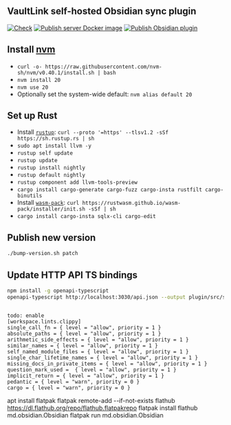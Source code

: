 ## VaultLink self-hosted Obsidian sync plugin

[![Check](https://github.com/schmelczer/vault-link/actions/workflows/check.yml/badge.svg)](https://github.com/schmelczer/vault-link/actions/workflows/check.yml)
[![Publish server Docker image](https://github.com/schmelczer/vault-link/actions/workflows/publish-docker.yml/badge.svg)](https://github.com/schmelczer/vault-link/actions/workflows/publish-docker.yml)
[![Publish Obsidian plugin](https://github.com/schmelczer/vault-link/actions/workflows/publish-plugin.yml/badge.svg)](https://github.com/schmelczer/vault-link/actions/workflows/publish-plugin.yml)


## Install [nvm](https://github.com/nvm-sh/nvm)

- `curl -o- https://raw.githubusercontent.com/nvm-sh/nvm/v0.40.1/install.sh | bash`
- `nvm install 20`
- `nvm use 20`
- Optionally set the system-wide default: `nvm alias default 20`


## Set up Rust

- Install [`rustup`](https://rustup.rs): `curl --proto '=https' --tlsv1.2 -sSf https://sh.rustup.rs | sh`
- `sudo apt install llvm -y`
- `rustup self update`
- `rustup update`
- `rustup install nightly`
- `rustup default nightly`
- `rustup component add llvm-tools-preview`
- `cargo install cargo-generate cargo-fuzz cargo-insta rustfilt cargo-binutils`
- Install [`wasm-pack`](https://rustwasm.github.io/wasm-pack/installer): `curl https://rustwasm.github.io/wasm-pack/installer/init.sh -sSf | sh`
- `cargo install cargo-insta sqlx-cli cargo-edit`


## Publish new version 

```sh
./bump-version.sh patch
```


## Update HTTP API TS bindings

```sh 
npm install -g openapi-typescript
openapi-typescript http://localhost:3030/api.json --output plugin/src/services/types.ts
```

```

todo: enable
[workspace.lints.clippy]
single_call_fn = { level = "allow", priority = 1 }
absolute_paths = { level = "allow", priority = 1 }
arithmetic_side_effects = { level = "allow", priority = 1 }
similar_names = { level = "allow", priority = 1 }
self_named_module_files = { level = "allow", priority = 1 }
single_char_lifetime_names = { level = "allow", priority = 1 }
missing_docs_in_private_items = { level = "allow", priority = 1 }
question_mark_used =  { level = "allow", priority = 1 }
implicit_return = { level = "allow", priority = 1 }
pedantic = { level = "warn", priority = 0 }
cargo = { level = "warn", priority = 0 }

```

apt install flatpak
flatpak remote-add --if-not-exists flathub https://dl.flathub.org/repo/flathub.flatpakrepo
flatpak install flathub md.obsidian.Obsidian
flatpak run md.obsidian.Obsidian
